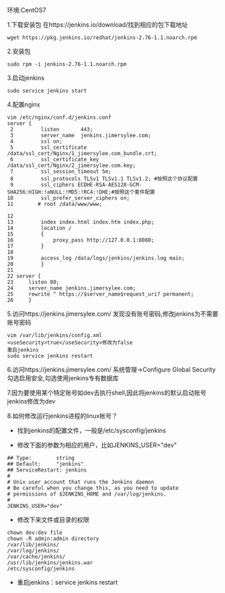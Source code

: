 <!--
author: Jimersy Lee
head: 
date: 2014-01-01
title: CentOS7安装Jenkins
tags: CENTOS,JENKINS
images: 
category: devops
status: publish
summary: Hello World
-->


环境:CentOS7

1.下载安装包
在https://jenkins.io/download/找到相应的包下载地址
```
wget https://pkg.jenkins.io/redhat/jenkins-2.76-1.1.noarch.rpm
```


2.安装包
```
sudo rpm -i jenkins-2.76-1.1.noarch.rpm
```


3.启动jenkins
```
sudo service jenkins start
```


4.配置nginx
```
vim /etc/nginx/conf.d/jenkins.conf
server {
 2         listen       443;
 3         server_name  jenkins.jimersylee.com;
 4         ssl on;
 5         ssl_certificate /data/ssl_cert/Nginx/1_jimersylee.com_bundle.crt;
 6         ssl_certificate_key /data/ssl_cert/Nginx/2_jimersylee.com.key;
 7         ssl_session_timeout 5m;
 8         ssl_protocols TLSv1 TLSv1.1 TLSv1.2; #按照这个协议配置
 9         ssl_ciphers ECDHE-RSA-AES128-GCM-SHA256:HIGH:!aNULL:!MD5:!RC4:!DHE;#按照这个套件配置
10         ssl_prefer_server_ciphers on;
11        # root /data/www/www;

12
13         index index.html index.htm index.php;
14         location /
15         {
16             proxy_pass http://127.0.0.1:8080;
17         }
18
19         access_log /data/logs/jenkins/jenkins.log main;
20         }
21
22 server {
23     listen 80;
24     server_name jenkins.jimersylee.com;
25     rewrite ^ https://$server_name$request_uri? permanent;
26     }

```

5.访问https://jenkins.jimersylee.com/
发现没有账号密码,修改jenkins为不需要账号密码
```
vim /var/lib/jenkins/config.xml
<useSecurity>true</useSecurity>修改为false
重启jenkins
sudo service jenkins restart

```

6.访问https://jenkins.jimersylee.com/
系统管理->Configure Global Security 勾选启用安全,勾选使用jenkins专有数据库

7.因为要使用某个特定账号如dev去执行shell,因此将jenkins的默认启动账号jenkins修改为dev

8.如何修改运行jenkins进程的linux帐号？

   - 找到jenkins的配置文件，一般是/etc/sysconfig/jenkins

   - 修改下面的参数为相应的用户，比如JENKINS_USER="dev"
   ```
   ## Type:        string
   ## Default:     "jenkins"
   ## ServiceRestart: jenkins
   #
   # Unix user account that runs the Jenkins daemon
   # Be careful when you change this, as you need to update
   # permissions of $JENKINS_HOME and /var/log/jenkins.
   #
   JENKINS_USER="dev"
   ```
   - 修改下来文件或目录的权限
   
  ```
  chown dev:dev file
  chown -R admin:admin directory
  /var/lib/jenkins/
  /var/log/jenkins/
  /var/cache/jenkins/
  /usr/lib/jenkins/jenkins.war
  /etc/sysconfig/jenkins
  ```
   - 重启jenkins：service jenkins restart
